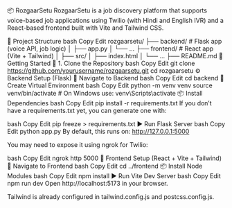 📦 RozgaarSetu
RozgaarSetu is a job discovery platform that supports voice-based job applications using Twilio (with Hindi and English IVR) and a React-based frontend built with Vite and Tailwind CSS.

🧩 Project Structure
bash
Copy
Edit
rozgaarsetu/
├── backend/            # Flask app (voice API, job logic)
│   ├── app.py
│   └── ...
├── frontend/           # React app (Vite + Tailwind)
│   ├── src/
│   ├── index.html
│   └── ...
├── README.md
🚀 Getting Started
🔧 1. Clone the Repository
bash
Copy
Edit
git clone https://github.com/yourusername/rozgaarsetu.git
cd rozgaarsetu
⚙️ Backend Setup (Flask)
📁 Navigate to Backend
bash
Copy
Edit
cd backend
🐍 Create Virtual Environment
bash
Copy
Edit
python -m venv venv
source venv/bin/activate  # On Windows use: venv\Scripts\activate
📦 Install Dependencies
bash
Copy
Edit
pip install -r requirements.txt
If you don’t have a requirements.txt yet, you can generate one with:

bash
Copy
Edit
pip freeze > requirements.txt
▶️ Run Flask Server
bash
Copy
Edit
python app.py
By default, this runs on: http://127.0.0.1:5000

You may need to expose it using ngrok for Twilio:

bash
Copy
Edit
ngrok http 5000
🎨 Frontend Setup (React + Vite + Tailwind)
📁 Navigate to Frontend
bash
Copy
Edit
cd ../frontend
📦 Install Node Modules
bash
Copy
Edit
npm install
▶️ Run Vite Dev Server
bash
Copy
Edit
npm run dev
Open http://localhost:5173 in your browser.

Tailwind is already configured in tailwind.config.js and postcss.config.js.


